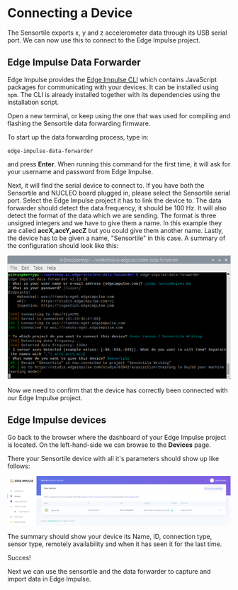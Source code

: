# Connecting a Device

The Sensortile exports x, y and z accelerometer data through its USB serial port. We can now use this to connect to the Edge Impulse project.

## Edge Impulse Data Forwarder

Edge Impulse provides the [Edge Impulse CLI](https://docs.edgeimpulse.com/docs/cli-installation) which contains JavaScript packages for communicating with your devices. It can be installed using `npm`. The CLI is already installed together with its dependencies using the installation script.

Open a new terminal, or keep using the one that was used for compiling and flashing the Sensortile data forwarding firmware.

To start up the data forwarding process, type in:

```shell
edge-impulse-data-forwarder
```

and press **Enter**. When running this command for the first time, it will ask for your username and password from Edge Impulse.

Next, it will find the serial device to connect to. If you have both the Sensortile and NUCLEO board plugged in, please select the Sensortile serial port. Select the Edge Impulse project it has to link the device to. The data forwarder should detect the data frequency, it should be 100 Hz. It will also detect the format of the data which we are sending. The format is three unsigned integers and we have to give them a name. In this example they are called **accX,accY,accZ** but you could give them another name. Lastly, the device has to be given a name, "Sensortile" in this case. A summary of the configuration should look like this:

![Data forwarding setup](../../../img/ei_data_forwarder4.png)

Now we need to confirm that the device has correctly been connected with our Edge Impulse project.

## Edge Impulse devices

Go back to the browser where the dashboard of your Edge Impulse project is located. On the left-hand-side we can browse to the **Devices** page.

There your Sensortile device with all it's parameters should show up like follows:

![EI devices](../../../img/ei_device1.png)

The summary should show your device its Name, ID, connection type, sensor type, remotely availability and when it has seen it for the last time.

Succes!

Next we can use the sensortile and the data forwarder to capture and import data in Edge Impulse.
